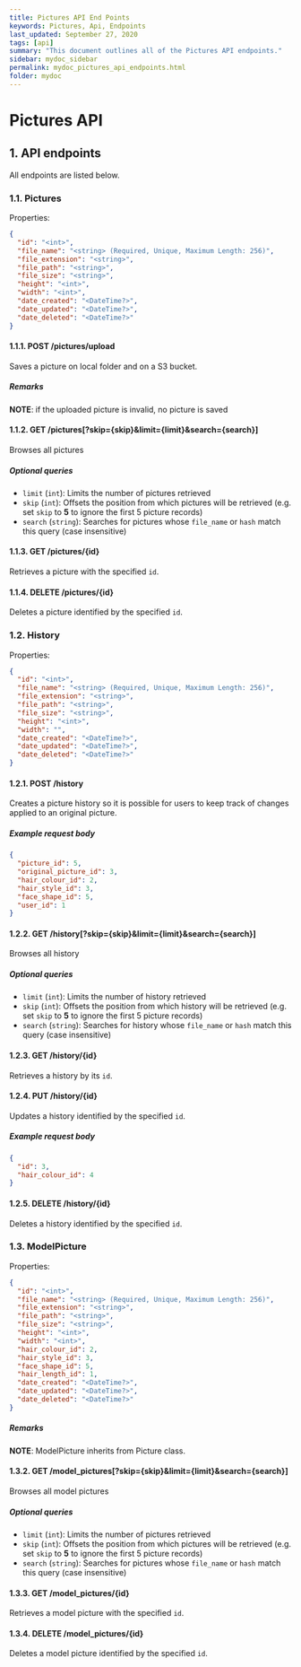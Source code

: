 ```yaml
---
title: Pictures API End Points
keywords: Pictures, Api, Endpoints
last_updated: September 27, 2020
tags: [api]
summary: "This document outlines all of the Pictures API endpoints."
sidebar: mydoc_sidebar
permalink: mydoc_pictures_api_endpoints.html
folder: mydoc
---
```


# Pictures API

##  1. <a name='APIendpoints'></a>API endpoints

All endpoints are listed below. 

###  1.1. <a name='Pictures'></a>Pictures

Properties:

```json
{
  "id": "<int>",
  "file_name": "<string> (Required, Unique, Maximum Length: 256)",
  "file_extension": "<string>",
  "file_path": "<string>",
  "file_size": "<string>",
  "height": "<int>",
  "width": "<int>",
  "date_created": "<DateTime?>",
  "date_updated": "<DateTime?>",
  "date_deleted": "<DateTime?>"
}
```
####  1.1.1. <a name='POSTpicture'></a>POST /pictures/upload
Saves a picture on local folder and on a S3 bucket.

##### Remarks
__NOTE__: if the uploaded picture is invalid, no picture is saved

####  1.1.2. <a name='GETpictureslimitlimitoffsetoffset'></a>GET /pictures[?skip={skip}&limit={limit}&search={search}]
Browses all pictures

##### Optional queries
- `limit` (`int`): Limits the number of pictures retrieved
- `skip` (`int`): Offsets the position from which pictures will be retrieved (e.g. set `skip` to __5__ to ignore the first 5 picture records)
- `search` (`string`): Searches for pictures whose `file_name` or `hash` match this query (case insensitive)

####  1.1.3. <a name='GETpicturesid'></a>GET /pictures/{id}
Retrieves a picture with the specified `id`.

####  1.1.4. <a name='DELETEpictureid'></a>DELETE /pictures/{id}
Deletes a picture identified by the specified `id`.


###  1.2. <a name='History'></a>History

Properties:

```json
{
  "id": "<int>",
  "file_name": "<string> (Required, Unique, Maximum Length: 256)",
  "file_extension": "<string>",
  "file_path": "<string>",
  "file_size": "<string>",
  "height": "<int>",
  "width": "",
  "date_created": "<DateTime?>",
  "date_updated": "<DateTime?>",
  "date_deleted": "<DateTime?>"
}
```
####  1.2.1. <a name='POSThistory'></a>POST /history
Creates a picture history so it is possible for users to keep track of changes applied to an original picture.

##### Example request body

```json
{
  "picture_id": 5,
  "original_picture_id": 3,
  "hair_colour_id": 2,
  "hair_style_id": 3,
  "face_shape_id": 5,
  "user_id": 1
}
```

####  1.2.2. <a name='GEThistorylimitlimitoffsetoffset'></a>GET /history[?skip={skip}&limit={limit}&search={search}]
Browses all history

##### Optional queries
- `limit` (`int`): Limits the number of history retrieved
- `skip` (`int`): Offsets the position from which history will be retrieved (e.g. set `skip` to __5__ to ignore the first 5 picture records)
- `search` (`string`): Searches for history whose `file_name` or `hash` match this query (case insensitive)

####  1.2.3. <a name='GEThistoryid'></a>GET /history/{id}
Retrieves a history by its `id`.

####  1.2.4. <a name='PUThistoryid'></a>PUT /history/{id}
Updates a history identified by the specified `id`.

##### Example request body

```json
{
  "id": 3,
  "hair_colour_id": 4
}
```

####  1.2.5. <a name='DELETEhistoryid'></a>DELETE /history/{id}
Deletes a history identified by the specified `id`.


###  1.3. <a name='ModelPictures'></a>ModelPicture

Properties:

```json
{
  "id": "<int>",
  "file_name": "<string> (Required, Unique, Maximum Length: 256)",
  "file_extension": "<string>",
  "file_path": "<string>",
  "file_size": "<string>",
  "height": "<int>",
  "width": "<int>",
  "hair_colour_id": 2,
  "hair_style_id": 3,
  "face_shape_id": 5,
  "hair_length_id": 1,
  "date_created": "<DateTime?>",
  "date_updated": "<DateTime?>",
  "date_deleted": "<DateTime?>"
}
```
##### Remarks
__NOTE__: ModelPicture inherits from Picture class.

####  1.3.2. <a name='GETmodelpictureslimitlimitoffsetoffset'></a>GET /model_pictures[?skip={skip}&limit={limit}&search={search}]
Browses all model pictures

##### Optional queries
- `limit` (`int`): Limits the number of pictures retrieved
- `skip` (`int`): Offsets the position from which pictures will be retrieved (e.g. set `skip` to __5__ to ignore the first 5 picture records)
- `search` (`string`): Searches for pictures whose `file_name` or `hash` match this query (case insensitive)

####  1.3.3. <a name='GETmodelpicturesid'></a>GET /model_pictures/{id}
Retrieves a model picture with the specified `id`.

####  1.3.4. <a name='DELETEpictureid'></a>DELETE /model_pictures/{id}
Deletes a model picture identified by the specified `id`.